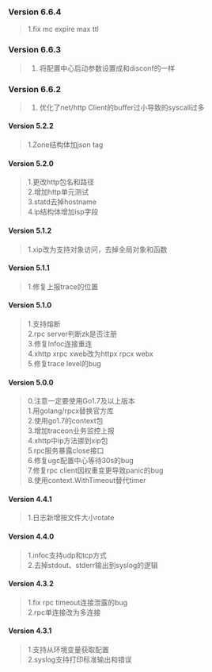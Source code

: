 
### Version 6.6.4

> 1.fix mc expire max ttl

### Version 6.6.3

> 1. 将配置中心启动参数设置成和disconf的一样

### Version 6.6.2

> 1. 优化了net/http Client的buffer过小导致的syscall过多



#### Version 5.2.2

> 1.Zone结构体加json tag  

#### Version 5.2.0

> 1.更改http包名和路径  
> 2.增加http单元测试  
> 3.statd去掉hostname  
> 4.ip结构体增加isp字段  

#### Version 5.1.2

> 1.xip改为支持对象访问，去掉全局对象和函数  

#### Version 5.1.1

> 1.修复上报trace的位置  

#### Version 5.1.0

> 1.支持熔断  
> 2.rpc server判断zk是否注册  
> 3.修复Infoc连接重连  
> 4.xhttp xrpc xweb改为httpx rpcx webx  
> 5.修复trace level的bug  

#### Version 5.0.0

> 0.注意一定要使用Go1.7及以上版本  
> 1.用golang/rpcx替换官方库  
> 2.使用go1.7的context包  
> 3.增加traceon业务监控上报  
> 4.xhttp中ip方法挪到xip包  
> 5.rpc服务暴露close接口  
> 6.修复ugc配置中心等待30s的bug  
> 7.修复rpc client因权重变更导致panic的bug  
> 8.使用context.WithTimeout替代timer  

#### Version 4.4.1

> 1.日志新增按文件大小rotate  

#### Version 4.4.0

> 1.infoc支持udp和tcp方式  
> 2.去掉stdout、stderr输出到syslog的逻辑  

#### Version 4.3.2

> 1.fix rpc timeout连接泄露的bug  
> 2.rpc单连接改为多连接  

#### Version 4.3.1

> 1.支持从环境变量获取配置  
> 2.syslog支持打印标准输出和错误  

